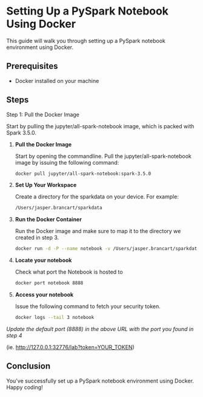 # Setting Up a PySpark Notebook Using Docker

This guide will walk you through setting up a PySpark notebook environment using Docker.

## Prerequisites

- Docker installed on your machine

## Steps
Step 1: Pull the Docker Image

Start by pulling the jupyter/all-spark-notebook image, which is packed with Spark 3.5.0.

1. **Pull the Docker Image**

    Start by opening the commandline. Pull the jupyter/all-spark-notebook image by issuing the following command:
    
    ```bash
    docker pull jupyter/all-spark-notebook:spark-3.5.0
    ```

2. **Set Up Your Workspace**

    Create a directory for the sparkdata on your device. For example:

    ```bash
    /Users/jasper.brancart/sparkdata
    ```

3. **Run the Docker Container**

    Run the Docker image and make sure to map it to the directory we created in step 3.
    
    ```bash
    docker run -d -P --name notebook -v /Users/jasper.brancart/sparkdata  jupyter/all-spark-notebook:spark-3.5.0
    ```


4. **Locate your notebook**

    Check what port the Notebook is hosted to
    
    ```bash
    docker port notebook 8888
    ```

5. **Access your notebook**

    Issue the following command to fetch your security token.

   ```bash
   docker logs --tail 3 notebook
   ```
  *Update the default port (8888) in the above URL with the port you found in step 4*

  (ie. http://127.0.0.1:32776/lab?token=YOUR_TOKEN)
   
   

## Conclusion

You've successfully set up a PySpark notebook environment using Docker. Happy coding!
